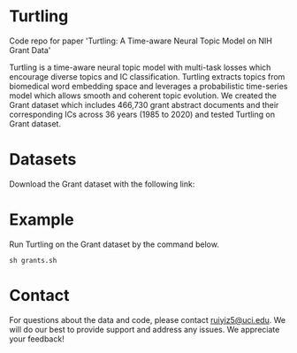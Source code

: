 # Turtling
Code repo for paper 'Turtling: A Time-aware Neural Topic Model on NIH Grant Data'

Turtling is a time-aware neural topic model with multi-task losses which encourage diverse topics and IC classification. Turtling extracts topics from biomedical word embedding space and leverages a probabilistic time-series model which allows smooth and coherent topic evolution. We created the Grant dataset which includes 466,730 grant abstract documents and their corresponding ICs across 36 years (1985 to 2020) and tested Turtling on Grant dataset.

# Datasets

Download the Grant dataset with the following link:


# Example

Run Turtling on the Grant dataset by the command below. 

```
sh grants.sh
```

# Contact

For questions about the data and code, please contact ruiyiz5@uci.edu. We will do our best to provide support and address any issues. We appreciate your feedback!

